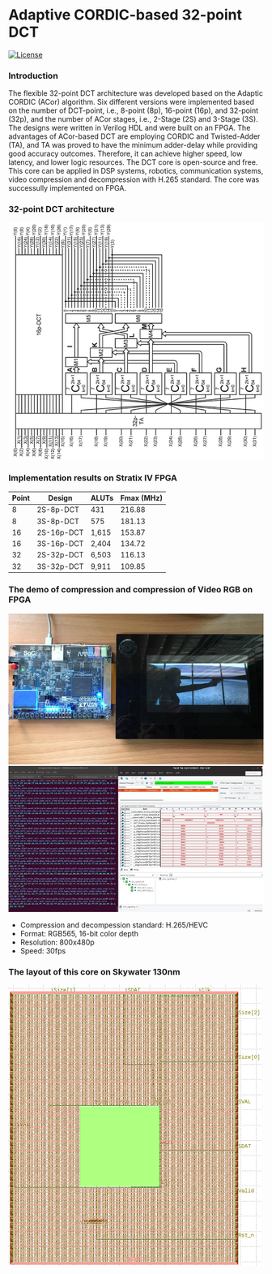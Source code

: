 # Adaptive CORDIC-based 32-point DCT

[![License](https://img.shields.io/badge/License-Apache%202.0-blue.svg)](https://opensource.org/licenses/Apache-2.0)
### Introduction

The flexible 32-point DCT architecture was developed based on the Adaptic CORDIC (ACor) algorithm. Six different versions were implemented based on the number of DCT-point, i.e., 8-point (8p), 16-point (16p), and 32-point (32p), and the number of ACor stages, i.e., 2-Stage (2S) and 3-Stage (3S). The designs were written in Verilog HDL and were built on an FPGA. The advantages of ACor-based DCT  are employing CORDIC and Twisted-Adder (TA), and TA was proved to have the minimum adder-delay while providing good accuracy outcomes. Therefore, it can achieve higher speed, low latency, and lower logic resources. The DCT core is open-source and free. This core can be applied in DSP systems, robotics, communication systems, video compression and decompression with H.265 standard. The core was successully implemented on FPGA.

### 32-point DCT architecture
[![Architecture](/img/dct32.png)](/img/dct32.png)

### Implementation results on Stratix IV FPGA

|     Point     |     Design    |   ALUTs    |  Fmax (MHz)  |
| ------------- | ------------- | ---------- | ------------ |    
|       8       |   2S-8p-DCT   |    431     |    216.88    | 
|       8       |   3S-8p-DCT   |    575     |    181.13    |
|      16       |  2S-16p-DCT   |   1,615    |    153.87    |
|      16       |  3S-16p-DCT   |   2,404    |    134.72    |
|      32       |  2S-32p-DCT   |   6,503    |    116.13    |
|      32       |  3S-32p-DCT   |   9,911    |    109.85    |

### The demo of compression and compression of Video RGB on FPGA
[![Demo](/img/demo.png)](/img/demo.png)
[![Signal](/img/signaltap.png)](/img/signaltap.png)

- Compression and decompession standard: H.265/HEVC
- Format: RGB565, 16-bit color depth 
- Resolution: 800x480p
- Speed: 30fps

### The layout of this core on Skywater 130nm
[![Layout](/img/layout_dct.png)](/img/layout_dct.png)

